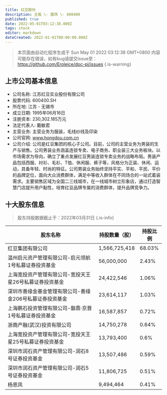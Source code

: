 ```yaml
---
title: 红豆股份
description: 主板 \- 服饰 \- 600400
published: true
date: 2022-05-01T03:12:38.000Z
tags: stock
editor: markdown
dateCreated: 2022-01-01T00:00:00.000Z
---
```


> 本页面由自动化程序生成于 Sun May 01 2022 03:12:38 GMT+0800
> 内容可能存在错误，如有bug请提交issue至：https://github.com/Eroleice/doc-pi/issues
{.is-warning}

## 上市公司基本信息
- 公司名称: 江苏红豆实业股份有限公司
- 股票代码: 600400.SH
- 所在地: 江苏 - 无锡市
- 成立日期: 1995年06月16日
- 注册资本: 230,302.185万元
- 法定代表人: 戴敏君
- 主营业务: 主营业务为服装，毛线纱线及印染
- 公司官网: www.hongdou.com.cn
- 公司介绍: 公司是红豆集团的核心子公司。目前，公司的主营业务为男装的生产与销售。公司男装业务涵盖连锁专卖、电子商务、职业装三大业务板块。以市场需求为导向，确立了重点发展红豆男装连锁专卖业务的战略布局。男装产品包括西服、衬衫、毛衫、T恤、休闲服、裤子等，风格分为正装、休闲、运动，具备年轻、时尚的特征。公司男装业务始终坚持平实、平和、平民、平价的品牌定位，面向大众消费群体，满足中等收入群体在不同场合的一站式着装需求。主要销售区域为全国二三线城市，在一线城市树立形象店，通过打造智慧门店提升用户黏性，培育红豆品牌专属的消费群体，提升品牌竞争力。


## 十大股东信息
> 股东持股数据截止于：2022年03月31日
{.is-info}

| 股东名称 | 持股数量（股） | 持股比例 |
| --- | --- | --- |
| 红豆集团有限公司 | 1,566,725,418 | 68.03% |
| 温州启元资产管理有限公司-启元领航1号私募证券投资基金 | 56,000,000 | 2.43% |
| 上海宽投资产管理有限公司-宽投天王星26号私募证券投资基金 | 24,422,546 | 1.06% |
| 深圳市善缘金基金管理有限公司-善缘金206号私募证券投资基金 | 23,614,117 | 1.03% |
| 上海鹏石投资管理有限公司-磐鼎·京晋1号私募证券投资基金 | 16,587,857 | 0.72% |
| 浙商产融(武汉)投资有限公司 | 14,750,278 | 0.64% |
| 上海宽投资产管理有限公司-宽投天王星25号私募证券投资基金 | 13,793,400 | 0.6% |
| 深圳市润石资产管理有限公司-润石8号证券投资基金 | 13,507,486 | 0.59% |
| 深圳市润石资产管理有限公司-润石5号证券投资基金 | 11,806,725 | 0.51% |
| 杨恩凤 | 9,494,464 | 0.41% |




